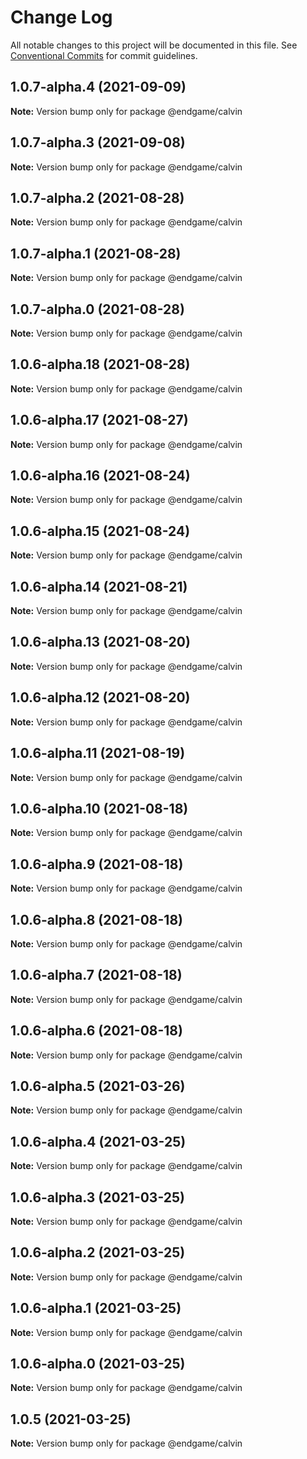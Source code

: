 # Change Log

All notable changes to this project will be documented in this file.
See [Conventional Commits](https://conventionalcommits.org) for commit guidelines.

## 1.0.7-alpha.4 (2021-09-09)

**Note:** Version bump only for package @endgame/calvin





## 1.0.7-alpha.3 (2021-09-08)

**Note:** Version bump only for package @endgame/calvin





## 1.0.7-alpha.2 (2021-08-28)

**Note:** Version bump only for package @endgame/calvin





## 1.0.7-alpha.1 (2021-08-28)

**Note:** Version bump only for package @endgame/calvin





## 1.0.7-alpha.0 (2021-08-28)

**Note:** Version bump only for package @endgame/calvin

## 1.0.6-alpha.18 (2021-08-28)

**Note:** Version bump only for package @endgame/calvin

## 1.0.6-alpha.17 (2021-08-27)

**Note:** Version bump only for package @endgame/calvin

## 1.0.6-alpha.16 (2021-08-24)

**Note:** Version bump only for package @endgame/calvin

## 1.0.6-alpha.15 (2021-08-24)

**Note:** Version bump only for package @endgame/calvin

## 1.0.6-alpha.14 (2021-08-21)

**Note:** Version bump only for package @endgame/calvin

## 1.0.6-alpha.13 (2021-08-20)

**Note:** Version bump only for package @endgame/calvin

## 1.0.6-alpha.12 (2021-08-20)

**Note:** Version bump only for package @endgame/calvin

## 1.0.6-alpha.11 (2021-08-19)

**Note:** Version bump only for package @endgame/calvin

## 1.0.6-alpha.10 (2021-08-18)

**Note:** Version bump only for package @endgame/calvin

## 1.0.6-alpha.9 (2021-08-18)

**Note:** Version bump only for package @endgame/calvin

## 1.0.6-alpha.8 (2021-08-18)

**Note:** Version bump only for package @endgame/calvin

## 1.0.6-alpha.7 (2021-08-18)

**Note:** Version bump only for package @endgame/calvin

## 1.0.6-alpha.6 (2021-08-18)

**Note:** Version bump only for package @endgame/calvin

## 1.0.6-alpha.5 (2021-03-26)

**Note:** Version bump only for package @endgame/calvin

## 1.0.6-alpha.4 (2021-03-25)

**Note:** Version bump only for package @endgame/calvin

## 1.0.6-alpha.3 (2021-03-25)

**Note:** Version bump only for package @endgame/calvin

## 1.0.6-alpha.2 (2021-03-25)

**Note:** Version bump only for package @endgame/calvin

## 1.0.6-alpha.1 (2021-03-25)

**Note:** Version bump only for package @endgame/calvin

## 1.0.6-alpha.0 (2021-03-25)

**Note:** Version bump only for package @endgame/calvin

## 1.0.5 (2021-03-25)

**Note:** Version bump only for package @endgame/calvin
